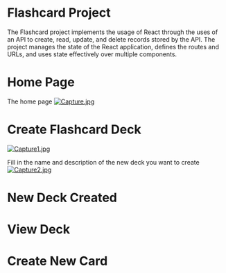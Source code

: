 # Flashcard Project
The Flashcard project implements the usage of React through the uses of an API to create, read, update, and delete records stored by the API. The project manages the state of the React application, defines the routes and URLs, and uses state effectively over multiple components.

# Home Page
The home page 
[![Capture.jpg](https://i.postimg.cc/L5JfTX20/Capture.jpg)](https://postimg.cc/K3yRcmKn)

# Create Flashcard Deck

[![Capture1.jpg](https://i.postimg.cc/tTMnYjWd/Capture1.jpg)](https://postimg.cc/S2cxvHZj)

Fill in the name and description of the new deck you want to create
[![Capture2.jpg](https://i.postimg.cc/13vvJgQy/Capture2.jpg)](https://postimg.cc/TKWjP31s)
# New Deck Created

# View Deck

# Create New Card


